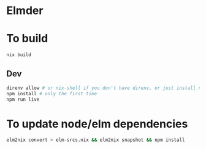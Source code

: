 # Elmder

# To build

```bash
nix build
```

## Dev

```bash
direnv allow # or nix-shell if you don't have direnv, or just install nodejs directly
npm install # only the first time
npm run live
```

# To update node/elm dependencies

```bash
elm2nix convert > elm-srcs.nix && elm2nix snapshot && npm install
```
